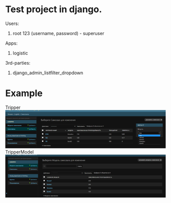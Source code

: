 # Test project in django.

Users:

1. root 123 (username, password) - superuser

Apps:

1. logistic

3rd-parties:

1. django_admin_listfilter_dropdown

# Example

Tripper
![TripperModel](docs/Tripper.png)
TripperModel
![TripperModel](docs/TripperModel.png)
